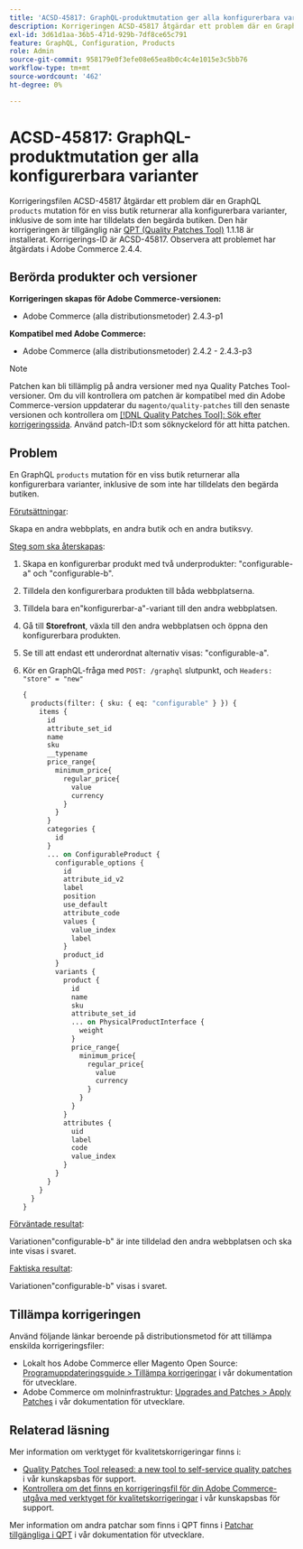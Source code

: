 ```yaml
---
title: 'ACSD-45817: GraphQL-produktmutation ger alla konfigurerbara varianter'
description: Korrigeringen ACSD-45817 åtgärdar ett problem där en GraphQL-mutation för en viss butik returnerar alla konfigurerbara varianter, inklusive de som inte tilldelats den begärda butiken. Den här korrigeringen är tillgänglig när [QPT-verktyget (Quality Patches Tool)](/help/announcements/adobe-commerce-announcements/magento-quality-patches-released-new-tool-to-self-serve-quality-patches.md) 1.1.18 är installerat. Korrigerings-ID är ACSD-45817. Observera att problemet har åtgärdats i Adobe Commerce 2.4.4.
exl-id: 3d61d1aa-36b5-471d-929b-7df8ce65c791
feature: GraphQL, Configuration, Products
role: Admin
source-git-commit: 958179e0f3efe08e65ea8b0c4c4e1015e3c5bb76
workflow-type: tm+mt
source-wordcount: '462'
ht-degree: 0%

---
```


# ACSD-45817: GraphQL-produktmutation ger alla konfigurerbara varianter

Korrigeringsfilen ACSD-45817 åtgärdar ett problem där en GraphQL `products` mutation för en viss butik returnerar alla konfigurerbara varianter, inklusive de som inte har tilldelats den begärda butiken. Den här korrigeringen är tillgänglig när [QPT (Quality Patches Tool)](/help/announcements/adobe-commerce-announcements/magento-quality-patches-released-new-tool-to-self-serve-quality-patches.md) 1.1.18 är installerat. Korrigerings-ID är ACSD-45817. Observera att problemet har åtgärdats i Adobe Commerce 2.4.4.

## Berörda produkter och versioner

**Korrigeringen skapas för Adobe Commerce-versionen:**

* Adobe Commerce (alla distributionsmetoder) 2.4.3-p1

**Kompatibel med Adobe Commerce:**

* Adobe Commerce (alla distributionsmetoder) 2.4.2 - 2.4.3-p3

>[!NOTE]
>
>Patchen kan bli tillämplig på andra versioner med nya Quality Patches Tool-versioner. Om du vill kontrollera om patchen är kompatibel med din Adobe Commerce-version uppdaterar du `magento/quality-patches` till den senaste versionen och kontrollera om [[!DNL Quality Patches Tool]: Sök efter korrigeringssida](https://devdocs.magento.com/quality-patches/tool.html#patch-grid). Använd patch-ID:t som söknyckelord för att hitta patchen.

## Problem

En GraphQL `products` mutation för en viss butik returnerar alla konfigurerbara varianter, inklusive de som inte har tilldelats den begärda butiken.

<u>Förutsättningar</u>:

Skapa en andra webbplats, en andra butik och en andra butiksvy.

<u>Steg som ska återskapas</u>:

1. Skapa en konfigurerbar produkt med två underprodukter: &quot;configurable-a&quot; och &quot;configurable-b&quot;.
1. Tilldela den konfigurerbara produkten till båda webbplatserna.
1. Tilldela bara en&quot;konfigurerbar-a&quot;-variant till den andra webbplatsen.
1. Gå till **Storefront**, växla till den andra webbplatsen och öppna den konfigurerbara produkten.
1. Se till att endast ett underordnat alternativ visas: &quot;configurable-a&quot;.
1. Kör en GraphQL-fråga med `POST: /graphql` slutpunkt, och `Headers: "store" = "new"`

   ```GraphQL
   {
     products(filter: { sku: { eq: "configurable" } }) {
       items {
         id
         attribute_set_id
         name
         sku
         __typename
         price_range{
           minimum_price{
             regular_price{
               value
               currency
             }
           }
         }
         categories {
           id
         }
         ... on ConfigurableProduct {
           configurable_options {
             id
             attribute_id_v2
             label
             position
             use_default
             attribute_code
             values {
               value_index
               label
             }
             product_id
           }
           variants {
             product {
               id
               name
               sku
               attribute_set_id
               ... on PhysicalProductInterface {
                 weight
               }
               price_range{
                 minimum_price{
                   regular_price{
                     value
                     currency
                   }
                 }
               }
             }
             attributes {
               uid
               label
               code
               value_index
             }
           }
         }
       }
     }
   }
   ```

<u>Förväntade resultat</u>:

Variationen&quot;configurable-b&quot; är inte tilldelad den andra webbplatsen och ska inte visas i svaret.

<u>Faktiska resultat</u>:

Variationen&quot;configurable-b&quot; visas i svaret.

## Tillämpa korrigeringen

Använd följande länkar beroende på distributionsmetod för att tillämpa enskilda korrigeringsfiler:

* Lokalt hos Adobe Commerce eller Magento Open Source: [Programuppdateringsguide > Tillämpa korrigeringar](https://devdocs.magento.com/guides/v2.4/comp-mgr/patching/mqp.html) i vår dokumentation för utvecklare.
* Adobe Commerce om molninfrastruktur: [Upgrades and Patches > Apply Patches](https://devdocs.magento.com/cloud/project/project-patch.html) i vår dokumentation för utvecklare.

## Relaterad läsning

Mer information om verktyget för kvalitetskorrigeringar finns i:

* [Quality Patches Tool released: a new tool to self-service quality patches](/help/announcements/adobe-commerce-announcements/magento-quality-patches-released-new-tool-to-self-serve-quality-patches.md) i vår kunskapsbas för support.
* [Kontrollera om det finns en korrigeringsfil för din Adobe Commerce-utgåva med verktyget för kvalitetskorrigeringar](/help/support-tools/patches-available-in-qpt-tool/check-patch-for-magento-issue-with-magento-quality-patches.md) i vår kunskapsbas för support.

Mer information om andra patchar som finns i QPT finns i [Patchar tillgängliga i QPT](https://devdocs.magento.com/quality-patches/tool.html#patch-grid) i vår dokumentation för utvecklare.

